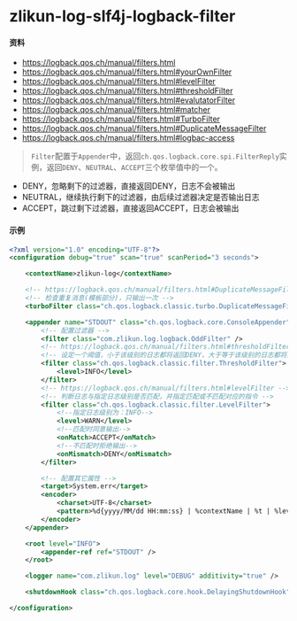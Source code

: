# zlikun-log-slf4j-logback-filter

#### 资料
- <https://logback.qos.ch/manual/filters.html>
- <https://logback.qos.ch/manual/filters.html#yourOwnFilter>
- <https://logback.qos.ch/manual/filters.html#levelFilter>
- <https://logback.qos.ch/manual/filters.html#thresholdFilter>
- <https://logback.qos.ch/manual/filters.html#evalutatorFilter>
- <https://logback.qos.ch/manual/filters.html#matcher>
- <https://logback.qos.ch/manual/filters.html#TurboFilter>
- <https://logback.qos.ch/manual/filters.html#DuplicateMessageFilter>
- <https://logback.qos.ch/manual/filters.html#logbac-access>

> `Filter`配置于`Appender`中，返回`ch.qos.logback.core.spi.FilterReply`实例，返回`DENY`、`NEUTRAL`、`ACCEPT`三个枚举值中的一个。
- DENY，忽略剩下的过滤器，直接返回DENY，日志不会被输出
- NEUTRAL，继续执行剩下的过滤器，由后续过滤器决定是否输出日志
- ACCEPT，跳过剩下过滤器，直接返回ACCEPT，日志会被输出

#### 示例
```xml
<?xml version="1.0" encoding="UTF-8"?>
<configuration debug="true" scan="true" scanPeriod="3 seconds">

	<contextName>zlikun-log</contextName>

	<!-- https://logback.qos.ch/manual/filters.html#DuplicateMessageFilter -->
	<!-- 检查重复消息(模板部分)，只输出一次 -->
	<turboFilter class="ch.qos.logback.classic.turbo.DuplicateMessageFilter"/>

	<appender name="STDOUT" class="ch.qos.logback.core.ConsoleAppender">
		<!-- 配置过滤器 -->
		<filter class="com.zlikun.log.logback.OddFilter" />
		<!-- https://logback.qos.ch/manual/filters.html#thresholdFilter -->
		<!-- 设定一个阈值，小于该级别的日志都将返回DENY，大于等于该级别的日志都将返回NEUTRAL -->
		<filter class="ch.qos.logback.classic.filter.ThresholdFilter">
			<level>INFO</level>
		</filter>
		<!-- https://logback.qos.ch/manual/filters.html#levelFilter -->
		<!-- 判断日志与指定日志级别是否匹配，并指定匹配或不匹配对应的指令 -->
		<filter class="ch.qos.logback.classic.filter.LevelFilter">
			<!--指定日志级别为：INFO-->
			<level>WARN</level>
			<!--匹配时同意输出-->
			<onMatch>ACCEPT</onMatch>
			<!--不匹配时拒绝输出-->
			<onMismatch>DENY</onMismatch>
		</filter>

		<!-- 配置其它属性 -->
		<target>System.err</target>
		<encoder>
			<charset>UTF-8</charset>
			<pattern>%d{yyyy/MM/dd HH:mm:ss} | %contextName | %t | %level | %logger | %msg%n</pattern>
		</encoder>
	</appender>

	<root level="INFO">
		<appender-ref ref="STDOUT" />
	</root>

	<logger name="com.zlikun.log" level="DEBUG" additivity="true" />

	<shutdownHook class="ch.qos.logback.core.hook.DelayingShutdownHook" />

</configuration>
```